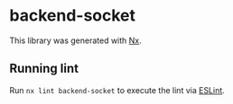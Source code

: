 # backend-socket

This library was generated with [Nx](https://nx.dev).

## Running lint

Run `nx lint backend-socket` to execute the lint via [ESLint](https://eslint.org/).

